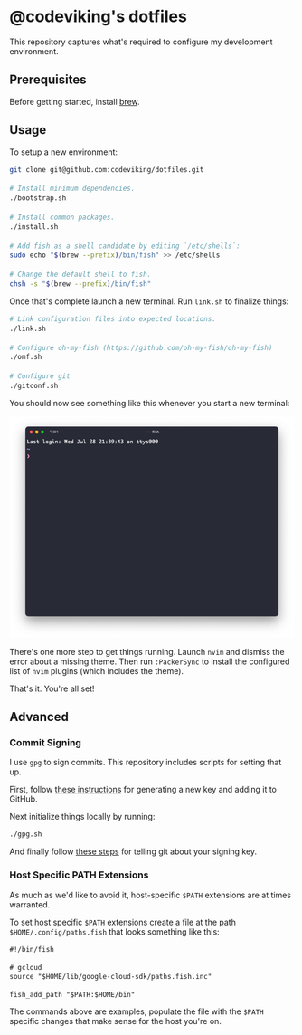 # @codeviking's dotfiles

This repository captures what's required to configure my development
environment.

## Prerequisites

Before getting started, install [brew](https://brew.sh).

## Usage

To setup a new environment:

```bash
git clone git@github.com:codeviking/dotfiles.git

# Install minimum dependencies.
./bootstrap.sh

# Install common packages.
./install.sh

# Add fish as a shell candidate by editing `/etc/shells`:
sudo echo "$(brew --prefix)/bin/fish" >> /etc/shells

# Change the default shell to fish.
chsh -s "$(brew --prefix)/bin/fish"
```

Once that's complete launch a new terminal. Run `link.sh` to finalize things:

```bash
# Link configuration files into expected locations.
./link.sh

# Configure oh-my-fish (https://github.com/oh-my-fish/oh-my-fish)
./omf.sh

# Configure git
./gitconf.sh
```

You should now see something like this whenever you start a new terminal:

![Screenshot of the configured TTY](tty.png)

There's one more step to get things running. Launch `nvim` and dismiss the
error about a missing theme. Then run `:PackerSync` to install the configured
list of `nvim` plugins (which includes the theme).

That's it. You're all set!

## Advanced

### Commit Signing

I use `gpg` to sign commits. This repository includes scripts for setting that up.

First, follow [these instructions](https://docs.github.com/en/authentication/managing-commit-signature-verification/generating-a-new-gpg-key)
for generating a new key and adding it to GitHub.

Next initialize things locally by running:

```bash
./gpg.sh
```
And finally follow [these steps](https://docs.github.com/en/authentication/managing-commit-signature-verification/telling-git-about-your-signing-key)
for telling git about your signing key.

### Host Specific PATH Extensions

As much as we'd like to avoid it, host-specific `$PATH` extensions are at 
times warranted.

To set host specific `$PATH` extensions create a file at the path
`$HOME/.config/paths.fish` that looks something like this:

```fish
#!/bin/fish

# gcloud
source "$HOME/lib/google-cloud-sdk/paths.fish.inc"

fish_add_path "$PATH:$HOME/bin"
```

The commands above are examples, populate the file with the `$PATH` specific 
changes that make sense for the host you're on.

